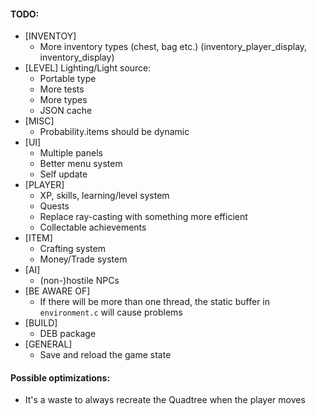 #### TODO:
* [INVENTOY]
    * More inventory types (chest, bag etc.) (inventory_player_display, inventory_display)
* [LEVEL] Lighting/Light source:
    * Portable type
    * More tests
    * More types
    * JSON cache
* [MISC]
    * Probability.items should be dynamic
* [UI]
    * Multiple panels
    * Better menu system
    * Self update
* [PLAYER]
    * XP, skills, learning/level system
    * Quests
    * Replace ray-casting with something more efficient
    * Collectable achievements
* [ITEM]
    * Crafting system
    * Money/Trade system
* [AI]
    * (non-)hostile NPCs
* [BE AWARE OF]
    * If there will be more than one thread, the static buffer in `environment.c` will cause problems
* [BUILD]
    * DEB package
* [GENERAL]
    * Save and reload the game state


#### Possible optimizations:
* It's a waste to always recreate the Quadtree when the player moves
